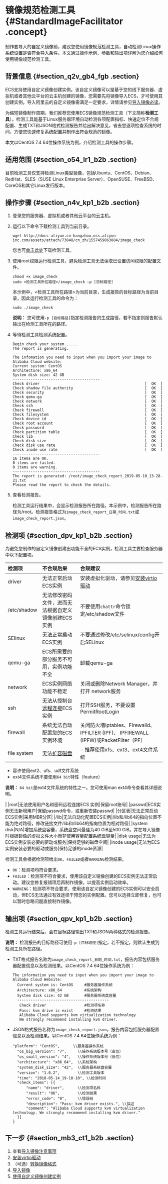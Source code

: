 # 镜像规范检测工具 {#StandardImageFacilitator .concept}

制作要导入的自定义镜像前，建议您使用镜像规范检测工具，自动检测Linux操作系统设置是否符合导入条件。本文通过操作示例、参数和输出项详解为您介绍如何使用镜像规范检测工具。

## 背景信息 {#section_q2v_gb4_fgb .section}

ECS支持使用自定义镜像创建实例。该自定义镜像可以是基于您的线下服务器、虚拟机或者其他云平台的云主机创建的镜像，您需要先将镜像导入ECS，才可使用其创建实例。导入阿里云的自定义镜像需满足一定要求，详情请参见[导入镜像必读](intl.zh-CN/镜像/自定义镜像/导入镜像/导入镜像必读.md#)。

为缩短镜像制作周期，我们推荐您使用ECS镜像规范检测工具（下文简称**检测工具**）。检测工具能基于Linux服务器环境自动检测各项配置指标、快速定位不合规配置、生成TXT和JSON格式检测报告并给出解决意见，省去您逐项检查系统的时间，方便您快速修复系统配置并制作出符合规范的镜像。

本文以CentOS 7.4 64位操作系统为例，介绍检测工具的操作步骤。

## 适用范围 {#section_o54_lr1_b2b .section}

目前检测工具仅支持检测Linux类型镜像，包括Ubuntu、CentOS、Debian、RedHat、SLES（SUSE Linux Enterprise Server）、OpenSUSE、FreeBSD、CoreOS和其它Linux发行版本。

## 操作步骤 {#section_n4v_kp1_b2b .section}

1.  登录您的服务器、虚拟机或者其他云平台的云主机。
2.  运行以下命令下载检测工具到当前目录。

    ``` {#codeblock_nzh_plr_3p2}
    wget http://docs-aliyun.cn-hangzhou.oss.aliyun-inc.com/assets/attach/73848/cn_zh/1557459863884/image_check
    ```

    您也可[单击此处](http://docs-aliyun.cn-hangzhou.oss.aliyun-inc.com/assets/attach/73848/cn_zh/1557459863884/image_check)下载检测工具。

3.  使用root权限运行检测工具，避免检测工具无法读取已设置访问权限的配置文件。

    ```
    chmod +x image_check
    sudo <检测工具所在路径>/image_check –p [目标路径] 
    ```

    本示例中，<检测工具所在路径\>为当前目录，生成报告的目标路径为当前目录，因此运行检测工具的命令为：

    ``` {#codeblock_xpo_tyd_ys8}
    sudo ./image_check
    ```

    **说明：** 您可使用`-p [目标路径]`指定检测报告的生成路径，若不指定则报告默认输出在检测工具所在的路径。

4.  等待检测工具检测系统配置。

    ```
    Begin check your system......
    The report is generating.
    ---------------------------------------
    The infomation you need to input when you import your image to Alibaba Cloud website:
    Current system: CentOS
    Architecture: x86_64
    System disk size: 42 GB
    ---------------------------------------
    Check driver                                               [  OK  ]
    Check shadow file authority                                [  OK  ]
    Check security                                             [  OK  ]
    Check qemu-ga                                              [  OK  ]
    Check network                                              [  OK  ]
    Check ssh                                                  [  OK  ]
    Check firewall                                             [  OK  ]
    Check filesystem                                           [  OK  ]
    Check device id                                            [  OK  ]
    Check root account                                         [  OK  ]
    Check password                                             [  OK  ]
    Check partition table                                      [  OK  ]
    Check lib                                                  [  OK  ]
    Check disk size                                            [  OK  ]
    Check disk use rate                                        [  OK  ]
    Check inode use rate                                       [  OK  ]
    ---------------------------------------
    16 items are OK.
    0 items are failed.
    0 items are warning.
    ---------------------------------------
    The report is generated: /root/image_check_report_2019-05-10_13-28-21.txt
    Please read the report to check the details.
    ```

5.  查看检测报告。

    检测工具运行结果中，会显示检测报告所在路径。本示例中，检测报告所在路径为/root。检测报告格式为`image_check_report_日期_时间.txt`或`image_check_report.json`。


## 检测项 {#section_dpv_kp1_b2b .section}

为避免您制作的自定义镜像创建出功能不全的ECS实例，检测工具主要检查服务器中以下配置项。

|检测项|不合规后果|合规建议|
|:--|:----|:---|
|driver|无法正常启动ECS实例|安装虚拟化驱动，请参见[安装virtio驱动](intl.zh-CN/镜像/自定义镜像/导入镜像/安装virtio驱动.md#)|
|/etc/shadow|无法修改密码文件，进而无法根据自定义镜像创建ECS实例|不要使用`chattr`命令锁定/etc/shadow文件|
|SElinux|无法正常启动ECS实例|不要通过修改/etc/selinux/config开启SELinux|
|qemu-ga|ECS所需要的部分服务不可用，实例功能不全|卸载qemu-ga|
|network|ECS实例网络功能不稳定|关闭或删除Network Manager，并打开 network服务|
|ssh|无法从控制台[远程连接](intl.zh-CN/实例/连接实例/连接方式导航.md#)ECS实例|打开SSH服务，不要设置PermitRootLogin|
|firewall|系统无法自动配置您的ECS实例环境|关闭防火墙Iptables、Firewalld、IPFILTER \(IPF\)、 IPFIREWALL \(IPFW\)或PacketFilter（PF）|
|file system|无法[扩容磁盘](intl.zh-CN/块存储/云盘/扩容云盘/扩容概述.md#)| -   推荐使用xfs、ext3、ext4文件系统
-   容许使用ext2、ufs、udf文件系统
-   ext4文件系统不要使用`64 bit`特性（feature）

**说明：** `64 bit`是ext4文件系统的特性之一。您可使用man ext4命令查看其详细说明。


 |
|root|无法使用用户名和密码远程连接ECS 实例|保留root账号|
|passwd|ECS实例无法新增用户|保留passwd命令，或重新安装passwd|
|分区表|无法正常启动ECS实例|采用MBR分区|
|/lib|无法自动化配置ECS实例|/lib和/lib64的指向位置不能为绝对路径，修改链接文件/lib和/lib64的指向位置为相对路径|
|system disk|N/A|增加系统盘容量，系统盘空间最佳为40 GiB至500 GiB。并在导入镜像时根据镜像的虚拟文件大小而非使用容量配置系统盘容量|
|disk usage|无法为ECS实例安装必要的驱动或服务|保持足够的磁盘空间|
|inode usage|无法为ECS实例安装必要的驱动或服务|保持足够的inode资源|

检测工具会根据检测项给出`OK`、`FAILED`或者`WARNING`检测结果。

-   `OK`：检测项均符合要求。
-   `FAILED`：检测项不符合要求，使用该自定义镜像创建的ECS实例无法正常启动。建议您修复报错项后再制作镜像，以提高实例启动效率。
-   `WARNING`：检测项不符合要求，使用该自定义镜像创建的ECS实例可以安全启动，但ECS无法通过有效途径干预您的实例配置。您可以选择立即修复，也可以暂时忽略问题直接制作镜像。

## 输出项 {#section_qpv_kp1_b2b .section}

检测工具运行结束后，会在目标路径输出TXT和JSON两种格式的检测报告。

**说明：** 检测报告的目标路径可使用`-p [目标路径]`指定，若不指定，则默认生成到检测工具所在路径。

-   TXT格式报告名称为`image_check_report_日期_时间.txt`，报告内容包括服务器配置信息以及检测结果。以CentOS 7.4 64位操作系统为例：

    ```
    The information you need to input when you import your image to Alibaba Cloud Website:
      Current system is: CentOS     #服务器操作系统
      Architecture: x86_64          #系统架构
      System disk size: 42 GB       #服务器系统盘容量
      -----------------------------------------
       Check driver                 #检测项名称
       Pass: kvm drive is exist     #检测结果
       Alibaba Cloud supports kvm virtualization technology
       We strongly recommend installing kvm driver.
    ```

-   JSON格式报告名称为`image_check_report.json`，报告内容包括服务器配置信息以及检测结果。以CentOS 7.4 64位操作系统为例：

    ```
    "platform": "CentOS",      \\服务器操作系统
      "os_big_version": "7",     \\操作系统版本号（高位）
      "os_small_version": "4",   \\操作系统版本号（低位）
      "architecture": "x86_64",  \\系统架构
      "system_disk_size": "42",  \\服务器系统盘容量
      "version": "1.0.2",        \\检测工具版本
      "time": "2018-05-14_19-18-10", \\检测时间
      "check_items": [{
          "name": "driver",      \\检测项名称
          "result": "OK",        \\检测结果
          "error_code": "0",     \\错误码
          "description": "Pass: kvm driver exists.", \\描述
          "comment": "Alibaba Cloud supports kvm virtualization technology. We strongly recommend installing kvm driver."
      }]
    }
    ```


## 下一步 {#section_mb3_ct1_b2b .section}

1.  查看[导入镜像注意事项](intl.zh-CN/镜像/自定义镜像/导入镜像/导入镜像必读.md#)
2.  [安装virtio驱动](intl.zh-CN/镜像/自定义镜像/导入镜像/安装virtio驱动.md#)
3.  （可选）[转换镜像格式](intl.zh-CN/镜像/自定义镜像/导入镜像/转换镜像格式.md#)
4.  [导入镜像](intl.zh-CN/镜像/自定义镜像/导入镜像/导入自定义镜像.md#)
5.  [使用自定义镜像创建实例](intl.zh-CN/实例/创建实例/使用自定义镜像创建实例.md#)

